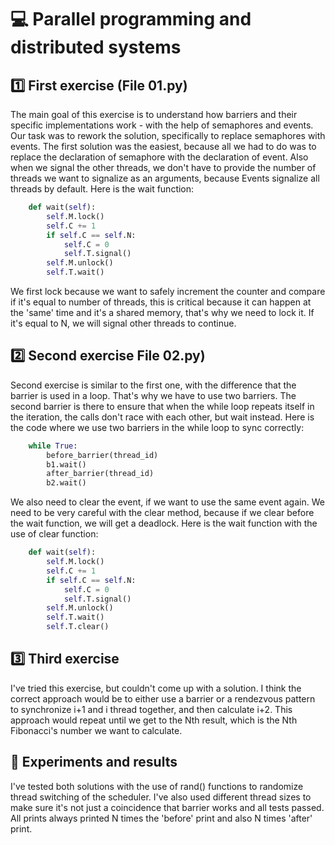 # :computer: Parallel programming and distributed systems
## :one: First exercise (File 01.py)
The main goal of this exercise is to understand how barriers and their specific implementations work - with the help of semaphores and events. Our task was to rework the solution, specifically to replace semaphores with events. The first solution was the easiest, because all we had to do was to replace the declaration of semaphore with the declaration of event. Also when we signal the other threads, we don't have to provide the number of threads we want to signalize as an arguments, because Events signalize all threads by default. Here is the wait function:

```python
    def wait(self):
        self.M.lock()
        self.C += 1
        if self.C == self.N:
            self.C = 0
            self.T.signal()
        self.M.unlock()
        self.T.wait()
```
We first lock because we want to safely increment the counter and compare if it's equal to number of threads, this is critical because it can happen at the 'same' time and it's a shared memory, that's why we need to lock it. If it's equal to N, we will signal other threads to continue.
## :two: Second exercise File 02.py)
Second exercise is similar to the first one, with the difference that the barrier is used in a loop. That's why we have to use two barriers. The second barrier is there to ensure that when the while loop repeats itself in the iteration, the calls don't race with each other, but wait instead. Here is the code where we use two barriers in the while loop to sync correctly:
```python
    while True:
        before_barrier(thread_id)
        b1.wait()
        after_barrier(thread_id)
        b2.wait()
```
We also need to clear the event, if we want to use the same event again. We need to be very careful with the clear method, because if we clear before the wait function, we will get a deadlock. Here is the wait function with the use of clear function:
```python
    def wait(self):
        self.M.lock()
        self.C += 1
        if self.C == self.N:
            self.C = 0
            self.T.signal()
        self.M.unlock()
        self.T.wait()
        self.T.clear()
```
## :three: Third exercise
I've tried this exercise, but couldn't come up with a solution. I think the correct approach would be to either use a barrier or a rendezvous pattern to synchronize i+1 and i thread together, and then calculate i+2. This approach would repeat until we get to the Nth result, which is the Nth Fibonacci's number we want to calculate.
## :notebook: Experiments and results
I've tested both solutions with the use of rand() functions to randomize thread switching of the scheduler. I've also used different thread sizes to make sure it's not just a coincidence that barrier works and all tests passed. All prints always printed N times the 'before' print and also N times 'after' print.
